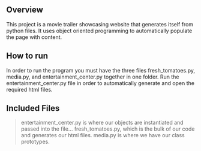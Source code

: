 ## Overview

This project is a movie trailer showcasing website that generates itself from python files.  It uses object oriented programming to automatically populate the page with content.  

## How to run

In order to run the program you must have the three files fresh_tomatoes.py, media.py, and entertainment_center.py together in one folder.  Run the entertainment_center.py file in order to automatically generate and open the required html files.  

## Included Files

>entertainment_center.py is where our objects are instantiated and passed into the file...
>fresh_tomatoes.py, which is the bulk of our code and generates our html files.
>media.py is where we have our class prototypes.  
